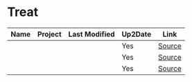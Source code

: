 # Treat

| Name       | Project                                           | Last Modified | Up2Date | Link       |
| ---------- | ------------------------------------------------- | ------------- | ------- | ---------- |
|            |                                                   |               | Yes     | [Source]() |
|            |                                                   |               | Yes     | [Source]() |
|            |                                                   |               | Yes     | [Source]() |
